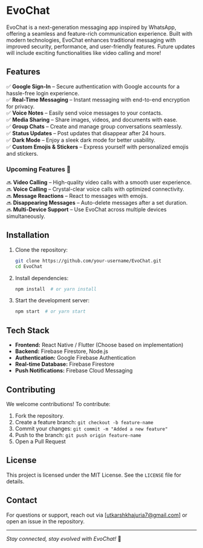 # EvoChat

EvoChat is a next-generation messaging app inspired by WhatsApp, offering a seamless and feature-rich communication experience. Built with modern technologies, EvoChat enhances traditional messaging with improved security, performance, and user-friendly features. Future updates will include exciting functionalities like video calling and more!

## Features
✅ **Google Sign-In** – Secure authentication with Google accounts for a hassle-free login experience.  
✅ **Real-Time Messaging** – Instant messaging with end-to-end encryption for privacy.  
✅ **Voice Notes** – Easily send voice messages to your contacts.  
✅ **Media Sharing** – Share images, videos, and documents with ease.  
✅ **Group Chats** – Create and manage group conversations seamlessly.  
✅ **Status Updates** – Post updates that disappear after 24 hours.  
✅ **Dark Mode** – Enjoy a sleek dark mode for better usability.  
✅ **Custom Emojis & Stickers** – Express yourself with personalized emojis and stickers.  

### Upcoming Features 🚀
🔜 **Video Calling** – High-quality video calls with a smooth user experience.  
🔜 **Voice Calling** – Crystal-clear voice calls with optimized connectivity.  
🔜 **Message Reactions** – React to messages with emojis.  
🔜 **Disappearing Messages** – Auto-delete messages after a set duration.  
🔜 **Multi-Device Support** – Use EvoChat across multiple devices simultaneously.  

## Installation
1. Clone the repository:
   ```bash
   git clone https://github.com/your-username/EvoChat.git
   cd EvoChat
   ```
2. Install dependencies:
   ```bash
   npm install  # or yarn install
   ```
3. Start the development server:
   ```bash
   npm start  # or yarn start
   ```

## Tech Stack
- **Frontend:** React Native / Flutter (Choose based on implementation)
- **Backend:** Firebase Firestore, Node.js
- **Authentication:** Google Firebase Authentication
- **Real-time Database:** Firebase Firestore
- **Push Notifications:** Firebase Cloud Messaging

## Contributing
We welcome contributions! To contribute:
1. Fork the repository.
2. Create a feature branch: `git checkout -b feature-name`
3. Commit your changes: `git commit -m "Added a new feature"`
4. Push to the branch: `git push origin feature-name`
5. Open a Pull Request

## License
This project is licensed under the MIT License. See the `LICENSE` file for details.

## Contact
For questions or support, reach out via [utkarshkhajuria7@gmail.com] or open an issue in the repository.

---
_Stay connected, stay evolved with EvoChat!_ 🚀

